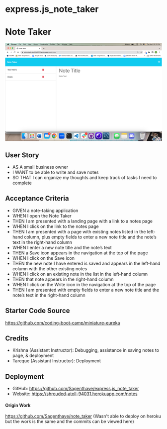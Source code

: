 # express.js_note_taker
# Note Taker

![screenshot](/Develop/public/assets/Images/Screenshot%202023-06-06%20at%206.15.18%20PM.png)



## User Story
- AS A small business owner
- I WANT to be able to write and save notes
- SO THAT I can organize my thoughts and keep track of tasks I need to complete

## Acceptance Criteria
- GIVEN a note-taking application
- WHEN I open the Note Taker
- THEN I am presented with a landing page with a link to a notes page
- WHEN I click on the link to the notes page
- THEN I am presented with a page with existing notes listed in the left-hand column, plus empty fields to enter a new note title and the note’s text in the right-hand column
- WHEN I enter a new note title and the note’s text
- THEN a Save icon appears in the navigation at the top of the page
- WHEN I click on the Save icon
- THEN the new note I have entered is saved and appears in the left-hand column with the other existing notes
- WHEN I click on an existing note in the list in the left-hand column
- THEN that note appears in the right-hand column
- WHEN I click on the Write icon in the navigation at the top of the page
- THEN I am presented with empty fields to enter a new note title and the note’s text in the right-hand column

## Starter Code Source
https://github.com/coding-boot-camp/miniature-eureka


## Credits 
- Krishna (Assistant Instructor): Debugging, assistance in saving notes to page, &  deployment
- Tareque (Assistant Instructor): Deployment 

## Deployment 
- GitHub: https://github.com/Sagenthave/express.js_note_taker 
- Website: https://shrouded-atoll-94031.herokuapp.com/notes 
#### Origin Work
https://github.com/Sagenthave/note_taker (Wasn't able to deploy on heroku but the work is the same and the commits can be viewed here)
